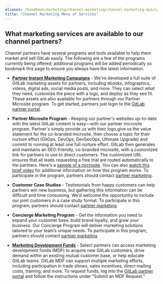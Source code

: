 ```yaml
---
aliases: /handbook/marketing/channel-marketing/channel-marketing-epics/Channel-Marketing-Service-Offerings
title: "Channel Marketing Menu of Services"
---
```








## What marketing services are available to our channel partners?

Channel partners have several programs and tools available to help them market and sell GitLab easily. The following are a few of the programs currently being offered; additional programs will be added periodically so bookmark this page to ensure you always have the latest information.

- **[Partner Instant Marketing Campaigns](/handbook/marketing/channel-marketing/instant-campaigns/)** - Weʼve developed a full suite of GitLab marketing assets for partners, including ebooks, infographics, videos, digital ads, social media posts, and more. They can select what they need, customize the piece with a logo, and deploy as they see fit. These assets are also available for partners through our Partner Microsite program. To get started, partners just login to the [GitLab partner portal](https://partners.gitlab.com/english/).

- **Partner Microsite Program** - Keeping our partner's websites up-to-date with the latest GitLab content is easy—with our partner microsite program. Partner's simply provide us with their logo,give us the value statement for the co-branded microsite, then choose a topic for their nurture effort (GitOps, DevOps, DevSecOps, Ultimate Upgrade) and commit to running at least one full nurture effort. GitLab then generates and maintains an SEO-friendly, co-branded microsite, with a customized link for partners to use to direct customers. The customized URL ensures that all leads requesting a free trial are routed automatically to the partners. Here's a [sample of a microsite](https://learn.gitlab.com/gitlab-partner?utm_partnerid=insertID). You can also [watch this brief video](https://player.vimeo.com/video/676110066?h=a1f6bbbe0752zm/view?usp=sharing) for additional information on how this program works. To participate in the program, partners should contact [partner marketing](mailto:Partner-Marketing@gitlab.com).

- **Customer Case Studies** - Testimonials from happy customers can help partners win new business, but gathering this information can be difficult and time consuming. We'd welcome the opportunity to include our joint customers in a case study format. To participate in this program, partners should contact [partner marketing](mailto:Partner-Marketing@gitlab.com).

- **Concierge Marketing Program** - Get the information you need to expand your customer base, build brand loyalty, and grow your business. Our Concierge Program will deliver marketing solutions tailored to your teamʼs unique needs. To participate in this program, partners should contact [partner marketing](mailto:Partner-Marketing@gitlab.com).

- **[Marketing Development Funds](/handbook/marketing/channel-marketing/#requesting-mdf-funds)** - Select partners can access marketing development funds (MDF) to acquire new GitLab customers, drive demand within an existing mutual customer base, or help educate GitLab teams. GitLab MDF can support multiple marketing efforts, including participation in trade shows, sales incentives, direct mailing costs, training, and more. To request funds, log into the [GitLab partner portal](https://partners.gitlab.com/english/) and follow the instructions under “Submit an MDF Request.”
